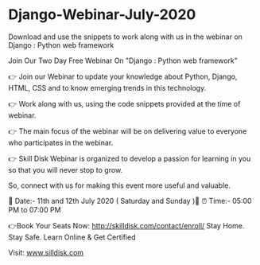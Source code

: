 # Django-Webinar-July-2020
Download and use the snippets to work along with us in the webinar on Django : Python web framework

Join Our Two Day Free Webinar On "Django : Python web framework"

👉 Join our Webinar to update your knowledge about Python, Django, HTML, CSS and to know emerging trends in this technology.

👉 Work along with us, using the code snippets provided at the time of webinar.

👉 The main focus of the webinar will be on delivering value to everyone who participates in the webinar.

👉 Skill Disk Webinar is organized to develop a  passion for learning in you so that you will never stop to grow.
 

So, connect with us for making this event more useful and valuable.

🔸 Date:- 11th and 12th July 2020 ( Saturday and Sunday )🔸
⏰ Time:- 05:00 PM to 07:00 PM

👉Book Your Seats Now: http://skilldisk.com/contact/enroll/
Stay Home. Stay Safe. Learn Online & Get Certified

   
Visit: www.silldisk.com
